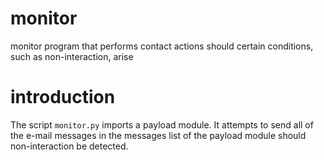 # monitor

monitor program that performs contact actions should certain conditions, such as non-interaction, arise

# introduction

The script `monitor.py` imports a payload module. It attempts to send all of the e-mail messages in the messages list of the payload module should non-interaction be detected.